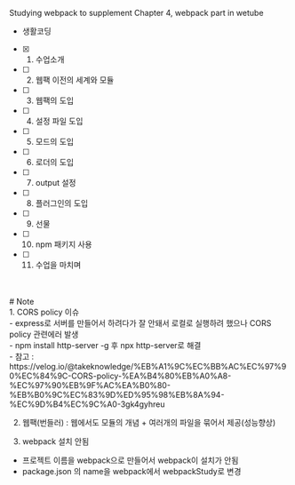 Studying webpack to supplement Chapter 4, webpack part in wetube
- 생활코딩

- [x] 1. 수업소개
- [ ] 2. 웹팩 이전의 세계와 모듈
- [ ] 3. 웹팩의 도입
- [ ] 4. 설정 파일 도입
- [ ] 5. 모드의 도입
- [ ] 6. 로더의 도입
- [ ] 7. output 설정
- [ ] 8. 플러그인의 도입
- [ ] 9. 선물
- [ ] 10. npm 패키지 사용
- [ ] 11. 수업을 마치며
<br>
<br>
# Note<br>
1. CORS policy 이슈<br>
- express로 서버를 만들어서 하려다가 잘 안돼서 로컬로 실행하려 했으나 CORS policy 관련에러 발생<br>
- npm install http-server -g 후 npx http-server로 해결<br>
- 참고 : https://velog.io/@takeknowledge/%EB%A1%9C%EC%BB%AC%EC%97%90%EC%84%9C-CORS-policy-%EA%B4%80%EB%A0%A8-%EC%97%90%EB%9F%AC%EA%B0%80-%EB%B0%9C%EC%83%9D%ED%95%98%EB%8A%94-%EC%9D%B4%EC%9C%A0-3gk4gyhreu

2. 웹팩(번들러) : 웹에서도 모듈의 개념 + 여러개의 파일을 묶어서 제공(성능향상)

3. webpack 설치 안됨
- 프로젝트 이름을 webpack으로 만들어서 webpack이 설치가 안됨
- package.json 의 name을 webpack에서 webpackStudy로 변경

